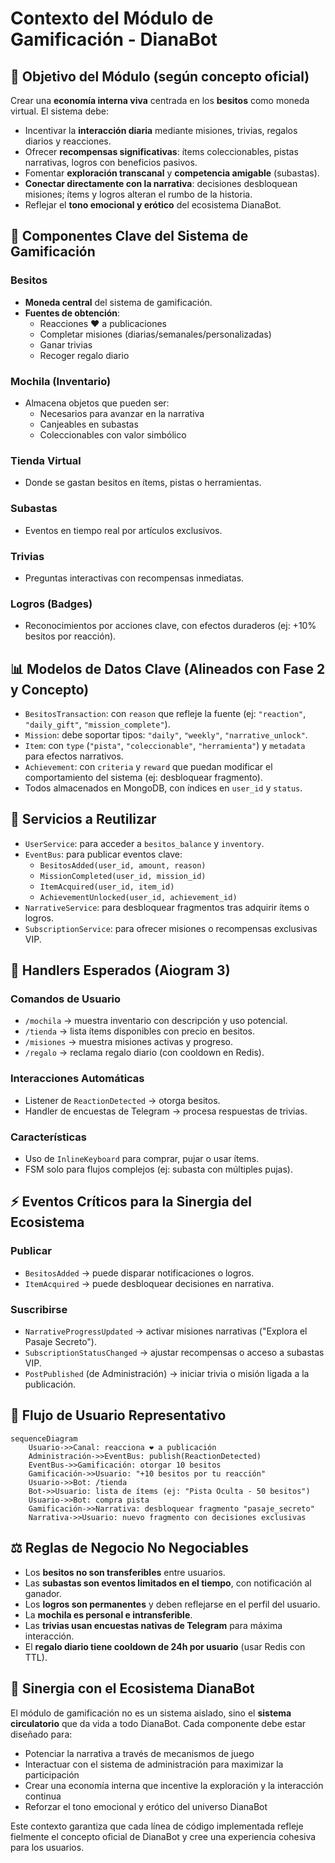 # Contexto del Módulo de Gamificación - DianaBot

## 🎯 Objetivo del Módulo (según concepto oficial)

Crear una **economía interna viva** centrada en los **besitos** como moneda virtual. El sistema debe:

- Incentivar la **interacción diaria** mediante misiones, trivias, regalos diarios y reacciones.
- Ofrecer **recompensas significativas**: ítems coleccionables, pistas narrativas, logros con beneficios pasivos.
- Fomentar **exploración transcanal** y **competencia amigable** (subastas).
- **Conectar directamente con la narrativa**: decisiones desbloquean misiones; ítems y logros alteran el rumbo de la historia.
- Reflejar el **tono emocional y erótico** del ecosistema DianaBot.

## 🔧 Componentes Clave del Sistema de Gamificación

### Besitos
- **Moneda central** del sistema de gamificación.
- **Fuentes de obtención**:
  - Reacciones ❤️ a publicaciones
  - Completar misiones (diarias/semanales/personalizadas)
  - Ganar trivias
  - Recoger regalo diario

### Mochila (Inventario)
- Almacena objetos que pueden ser:
  - Necesarios para avanzar en la narrativa
  - Canjeables en subastas
  - Coleccionables con valor simbólico

### Tienda Virtual
- Donde se gastan besitos en ítems, pistas o herramientas.

### Subastas
- Eventos en tiempo real por artículos exclusivos.

### Trivias
- Preguntas interactivas con recompensas inmediatas.

### Logros (Badges)
- Reconocimientos por acciones clave, con efectos duraderos (ej: +10% besitos por reacción).

## 📊 Modelos de Datos Clave (Alineados con Fase 2 y Concepto)

- `BesitosTransaction`: con `reason` que refleje la fuente (ej: `"reaction"`, `"daily_gift"`, `"mission_complete"`).
- `Mission`: debe soportar tipos: `"daily"`, `"weekly"`, `"narrative_unlock"`.
- `Item`: con `type` (`"pista"`, `"coleccionable"`, `"herramienta"`) y `metadata` para efectos narrativos.
- `Achievement`: con `criteria` y `reward` que puedan modificar el comportamiento del sistema (ej: desbloquear fragmento).
- Todos almacenados en MongoDB, con índices en `user_id` y `status`.

## 🔄 Servicios a Reutilizar

- `UserService`: para acceder a `besitos_balance` y `inventory`.
- `EventBus`: para publicar eventos clave:
  - `BesitosAdded(user_id, amount, reason)`
  - `MissionCompleted(user_id, mission_id)`
  - `ItemAcquired(user_id, item_id)`
  - `AchievementUnlocked(user_id, achievement_id)`
- `NarrativeService`: para desbloquear fragmentos tras adquirir ítems o logros.
- `SubscriptionService`: para ofrecer misiones o recompensas exclusivas VIP.

## 🤖 Handlers Esperados (Aiogram 3)

### Comandos de Usuario
- `/mochila` → muestra inventario con descripción y uso potencial.
- `/tienda` → lista ítems disponibles con precio en besitos.
- `/misiones` → muestra misiones activas y progreso.
- `/regalo` → reclama regalo diario (con cooldown en Redis).

### Interacciones Automáticas
- Listener de `ReactionDetected` → otorga besitos.
- Handler de encuestas de Telegram → procesa respuestas de trivias.

### Características
- Uso de `InlineKeyboard` para comprar, pujar o usar ítems.
- FSM solo para flujos complejos (ej: subasta con múltiples pujas).

## ⚡ Eventos Críticos para la Sinergia del Ecosistema

### Publicar
- `BesitosAdded` → puede disparar notificaciones o logros.
- `ItemAcquired` → puede desbloquear decisiones en narrativa.

### Suscribirse
- `NarrativeProgressUpdated` → activar misiones narrativas ("Explora el Pasaje Secreto").
- `SubscriptionStatusChanged` → ajustar recompensas o acceso a subastas VIP.
- `PostPublished` (de Administración) → iniciar trivia o misión ligada a la publicación.

## 🔄 Flujo de Usuario Representativo

```mermaid
sequenceDiagram
    Usuario->>Canal: reacciona ❤️ a publicación
    Administración->>EventBus: publish(ReactionDetected)
    EventBus->>Gamificación: otorgar 10 besitos
    Gamificación->>Usuario: "+10 besitos por tu reacción"
    Usuario->>Bot: /tienda
    Bot->>Usuario: lista de ítems (ej: "Pista Oculta - 50 besitos")
    Usuario->>Bot: compra pista
    Gamificación->>Narrativa: desbloquear fragmento "pasaje_secreto"
    Narrativa->>Usuario: nuevo fragmento con decisiones exclusivas
```

## ⚖️ Reglas de Negocio No Negociables

- Los **besitos no son transferibles** entre usuarios.
- Las **subastas son eventos limitados en el tiempo**, con notificación al ganador.
- Los **logros son permanentes** y deben reflejarse en el perfil del usuario.
- La **mochila es personal e intransferible**.
- Las **trivias usan encuestas nativas de Telegram** para máxima interacción.
- El **regalo diario tiene cooldown de 24h por usuario** (usar Redis con TTL).

## 🌟 Sinergia con el Ecosistema DianaBot

El módulo de gamificación no es un sistema aislado, sino el **sistema circulatorio** que da vida a todo DianaBot. Cada componente debe estar diseñado para:

- Potenciar la narrativa a través de mecanismos de juego
- Interactuar con el sistema de administración para maximizar la participación
- Crear una economía interna que incentive la exploración y la interacción continua
- Reforzar el tono emocional y erótico del universo DianaBot

Este contexto garantiza que cada línea de código implementada refleje fielmente el concepto oficial de DianaBot y cree una experiencia cohesiva para los usuarios.